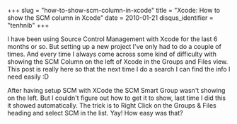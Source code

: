 +++
slug = "how-to-show-scm-column-in-xcode"
title = "Xcode: How to show the SCM column in Xcode"
date = 2010-01-21
disqus_identifier = "tenhnib"
+++

I have been using Source Control Management with Xcode for the last 6 months or so. But setting up a new project I've only had to do a couple of times. And every time I always come across some kind of difficulty with showing the SCM Column on the left of Xcode in the Groups and Files view. This post is really here so that the next time I do a search I can find the info I need easily :D

After having setup SCM with XCode the SCM Smart Group wasn't showing on the left. But I couldn't figure out how to get it to show, last time I did this it showed automatically. The trick is to Right Click on the Groups & Files heading and select SCM in the list. Yay! How easy was that?
